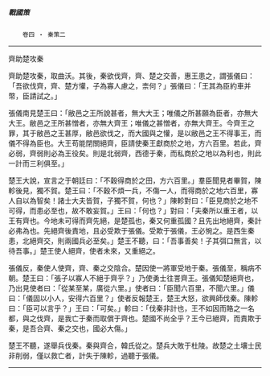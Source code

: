 

##### 戰國策
　　`卷四 ‧ 秦策二`

* * *

齊助楚攻秦

齊助楚攻秦，取曲沃。其後，秦欲伐齊，齊、楚之交善，惠王患之，謂張儀曰：「吾欲伐齊，齊、楚方懽，子為寡人慮之，柰何？」張儀曰：「王其為臣約車并幣，臣請試之。」

張儀南見楚王曰：「敝邑之王所說甚者，無大大王；唯儀之所甚願為臣者，亦無大大王。敝邑之王所甚憎者，亦無大齊王；唯儀之甚憎者，亦無大齊王。今齊王之罪，其于敝邑之王甚厚，敝邑欲伐之，而大國與之懽，是以敝邑之王不得事王，而儀不得為臣也。大王苟能閉關絕齊，臣請使秦王獻商於之地，方六百里。若此，齊必弱，齊弱則必為王役矣。則是北弱齊，西德于秦，而私商於之地以為利也，則此一計而三利俱至。」

楚王大說，宣言之于朝廷曰：「不穀得商於之田，方六百里。」羣臣聞見者畢賀，陳軫後見，獨不賀。楚王曰：「不穀不煩一兵，不傷一人，而得商於之地六百里，寡人自以為智矣！諸士大夫皆賀，子獨不賀，何也？」陳軫對曰：「臣見商於之地不可得，而患必至也，故不敢妄賀。」王曰：「何也？」對曰：「夫秦所以重王者，以王有齊也。今地未可得而齊先絕，是楚孤也，秦又何重孤國？且先出地絕齊，秦計必弗為也。先絕齊後責地，且必受欺于張儀。受欺于張儀，王必惋之。是西生秦患，北絕齊交，則兩國兵必至矣。」楚王不聽，曰：「吾事善矣！子其弭口無言，以待吾事。」楚王使人絕齊，使者未來，又重絕之。

張儀反，秦使人使齊，齊、秦之交陰合。楚因使一將軍受地于秦。張儀至，稱病不朝。楚王曰：「張子以寡人不絕于齊乎？」乃使勇士往詈齊王。張儀知楚絕齊也，乃出見使者曰：「從某至某，廣從六里。」使者曰：「臣聞六百里，不聞六里。」儀曰：「儀固以小人，安得六百里？」使者反報楚王，楚王大怒，欲興師伐秦。陳軫曰：「臣可以言乎？」王曰：「可矣。」軫曰：「伐秦非計也，王不如因而賂之一名都，與之伐齊，是我亡于秦而取償于齊也。楚國不尚全乎？王今已絕齊，而責欺于秦，是吾合齊、秦之交也，國必大傷。」

楚王不聽，遂舉兵伐秦。秦與齊合，韓氏從之。楚兵大敗于杜陵。故楚之土壤士民非削弱，僅以救亡者，計失于陳軫，過聽于張儀。

* * *

